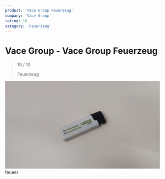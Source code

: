 ```yaml
---
product: 'Vace Group Feuerzeug'
company: 'Vace Group'
rating: 10
category: 'Feuerzeug'
---
```


# Vace Group - Vace Group Feuerzeug
>
> 10 / 10
>
> Feuerzeug

![Vace Group Feuerzeug](assets\vace-group-vace-group-feuerzeug-6f8307ce-282e-452b-82a5-98407e553dc4.jpg)
feueer
